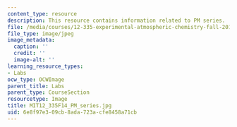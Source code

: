 ```yaml
---
content_type: resource
description: This resource contains information related to PM series.
file: /media/courses/12-335-experimental-atmospheric-chemistry-fall-2014/6e8f97e309cb8ada723acfe8458a71cb_MIT12_335F14_PM_series.jpg
file_type: image/jpeg
image_metadata:
  caption: ''
  credit: ''
  image-alt: ''
learning_resource_types:
- Labs
ocw_type: OCWImage
parent_title: Labs
parent_type: CourseSection
resourcetype: Image
title: MIT12_335F14_PM_series.jpg
uid: 6e8f97e3-09cb-8ada-723a-cfe8458a71cb
---
```

